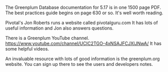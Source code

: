 The Greenplum Database documentation for 5.17 is in one 1500 page PDF.  
The best practices guide begins on page 630 or so.  It's well worth reading.  

Pivotal's Jon Roberts runs a website called pivotalguru.com    It has lots of useful information and Jon also answers questions.

There is a Greenplum YouTube channel.  https://www.youtube.com/channel/UCIC2TGO-4xNSAJFCJXlJNwA/ It has some helpful videos.

An invaluable resource with lots of good information is the  greenplum.org website.  You can sign up there to see the users and developers notes.
